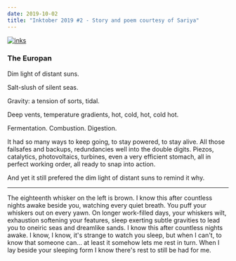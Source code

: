 ```yaml
---
date: 2019-10-02
title: "Inktober 2019 #2 - Story and poem courtesy of Sariya"
---
```


[![inks](/blog/inktober/2019-10-02.jpg)](/blog/inktober/2019-10-02.jpg)

### The Europan

Dim light of distant suns.

Salt-slush of silent seas.

Gravity: a tension of sorts, tidal.

Deep vents, temperature gradients, hot, cold, hot, cold hot.

Fermentation. Combustion. Digestion.

It had so many ways to keep going, to stay powered, to stay alive. All those failsafes and backups, redundancies well into the double digits. Piezos, catalytics, photovoltaics, turbines, even a very efficient stomach, all in perfect working order, all ready to snap into action.

And yet it still prefered the dim light of distant suns to remind it why.

-----

<div class="verse">The eighteenth whisker on the left is brown.
    I know this after countless nights awake
beside you, watching every quiet breath.
    You puff your whiskers out on every yawn.
On longer work-filled days, your whiskers wilt,
    exhaustion softening your features, sleep
exerting subtle gravities to lead
    you to oneiric seas and dreamlike sands.
I know this after countless nights awake.
    I know, I know, it's strange to watch you sleep,
but when I can't, to know that someone can...
    at least it somehow lets me rest in turn.
When I lay beside your sleeping form
    I know there's rest to still be had for me.</div>
